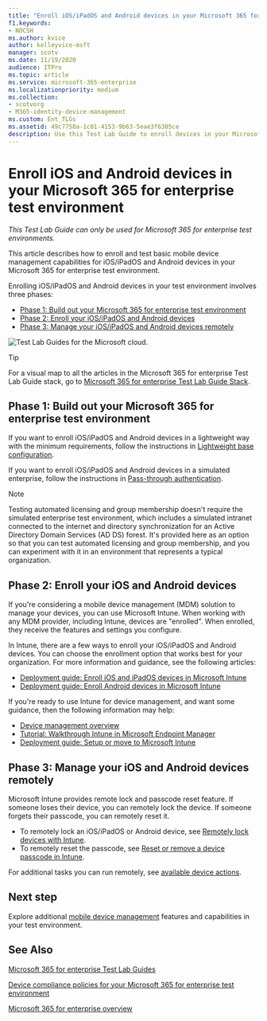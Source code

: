 ```yaml
---
title: "Enroll iOS/iPadOS and Android devices in your Microsoft 365 for enterprise test environment"
f1.keywords:
- NOCSH
ms.author: kvice
author: kelleyvice-msft
manager: scotv
ms.date: 11/19/2020
audience: ITPro
ms.topic: article
ms.service: microsoft-365-enterprise
ms.localizationpriority: medium
ms.collection: 
- scotvorg
- M365-identity-device-management
ms.custom: Ent_TLGs
ms.assetid: 49c7758a-1c01-4153-9b63-5eae3f6305ce
description: Use this Test Lab Guide to enroll devices in your Microsoft 365 test environment and manage them remotely.
---
```


# Enroll iOS and Android devices in your Microsoft 365 for enterprise test environment

*This Test Lab Guide can only be used for Microsoft 365 for enterprise test environments.*

This article describes how to enroll and test basic mobile device management capabilities for iOS/iPadOS and Android devices in your Microsoft 365 for enterprise test environment.

Enrolling iOS/iPadOS and Android devices in your test environment involves three phases:
- [Phase 1: Build out your Microsoft 365 for enterprise test environment](#phase-1-build-out-your-microsoft-365-for-enterprise-test-environment)
- [Phase 2: Enroll your iOS/iPadOS and Android devices](#phase-2-enroll-your-ios-and-android-devices)
- [Phase 3: Manage your iOS/iPadOS and Android devices remotely](#phase-3-manage-your-ios-and-android-devices-remotely)

![Test Lab Guides for the Microsoft cloud.](../media/m365-enterprise-test-lab-guides/cloud-tlg-icon.png)
  
> [!TIP]
> For a visual map to all the articles in the Microsoft 365 for enterprise Test Lab Guide stack, go to [Microsoft 365 for enterprise Test Lab Guide Stack](../downloads/Microsoft365EnterpriseTLGStack.pdf).

## Phase 1: Build out your Microsoft 365 for enterprise test environment

If you want to enroll iOS/iPadOS and Android devices in a lightweight way with the minimum requirements, follow the instructions in [Lightweight base configuration](lightweight-base-configuration-microsoft-365-enterprise.md).
  
If you want to enroll iOS/iPadOS and Android devices in a simulated enterprise, follow the instructions in [Pass-through authentication](pass-through-auth-m365-ent-test-environment.md).
  
> [!NOTE]
> Testing automated licensing and group membership doesn't require the simulated enterprise test environment, which includes a simulated intranet connected to the internet and directory synchronization for an Active Directory Domain Services (AD DS) forest. It's provided here as an option so that you can test automated licensing and group membership, and you can experiment with it in an environment that represents a typical organization.

## Phase 2: Enroll your iOS and Android devices

If you're considering a mobile device management (MDM) solution to manage your devices, you can use Microsoft Intune. When working with any MDM provider, including Intune, devices are "enrolled". When enrolled, they receive the features and settings you configure. 

In Intune, there are a few ways to enroll your iOS/iPadOS and Android devices. You can choose the enrollment option that works best for your organization. For more information and guidance, see the following articles:

- [Deployment guide: Enroll iOS and iPadOS devices in Microsoft Intune](/mem/intune/fundamentals/deployment-guide-enrollment-ios-ipados)
- [Deployment guide: Enroll Android devices in Microsoft Intune](/mem/intune/fundamentals/deployment-guide-enrollment-android)

If you're ready to use Intune for device management, and want some guidance, then the following information may help:

- [Device management overview](/mem/intune/fundamentals/what-is-device-management)
- [Tutorial: Walkthrough Intune in Microsoft Endpoint Manager](/mem/intune/fundamentals/tutorial-walkthrough-endpoint-manager)
- [Deployment guide: Setup or move to Microsoft Intune](/mem/intune/fundamentals/deployment-guide-intune-setup)

## Phase 3: Manage your iOS and Android devices remotely

Microsoft Intune provides remote lock and passcode reset feature. If someone loses their device, you can remotely lock the device. If someone forgets their passcode, you can remotely reset it.

- To remotely lock an iOS/iPadOS or Android device, see [Remotely lock devices with Intune](/mem/intune/remote-actions/device-remote-lock).
- To remotely reset the passcode, see [Reset or remove a device passcode in Intune](/mem/intune/remote-actions/device-passcode-reset).

For additional tasks you can run remotely, see [available device actions](/mem/intune/remote-actions/device-management#available-device-actions).
    
## Next step

Explore additional [mobile device management](m365-enterprise-test-lab-guides.md#mobile-device-management) features and capabilities in your test environment.

## See Also

[Microsoft 365 for enterprise Test Lab Guides](m365-enterprise-test-lab-guides.md)
  
[Device compliance policies for your Microsoft 365 for enterprise test environment](mam-policies-for-your-microsoft-365-enterprise-dev-test-environment.md)
  
[Microsoft 365 for enterprise overview](microsoft-365-overview.md)
